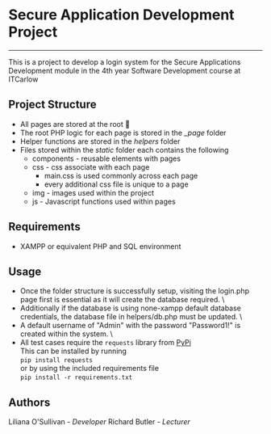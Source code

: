 # Secure Application Development Project
___
This is a project to develop a login system for the Secure Applications Development module in the 4th year Software Development course at ITCarlow

## Project Structure
* All pages are stored at the root 🌳
* The root PHP logic for each page is stored in the *_page* folder
* Helper functions are stored in the *helpers* folder
* Files stored within the *static* folder each contains the following
    * components - reusable elements with pages
    * css - css associate with each page
        * main.css is used commonly across each page
        * every additional css file is unique to a page
    * img - images used within the project
    * js - Javascript functions used within pages

## Requirements
* XAMPP or equivalent PHP and SQL environment

## Usage
* Once the folder structure is successfully setup, visiting the login.php page first is essential as it will create the database required. \
* Additionally if the database is using none-xampp default database credentials, the database file in helpers/db.php must be updated. \
* A default username of "Admin" with the password "Password1!" is created within the system. \
* All test cases require the `requests` library from [PyPi](https://pypi.org/project/requests/) \
This can be installed by running \
`pip install requests` \
or by using the included requirements file \
`pip install -r requirements.txt`

## Authors

Liliana O'Sullivan - *Developer*
Richard Butler - *Lecturer*
